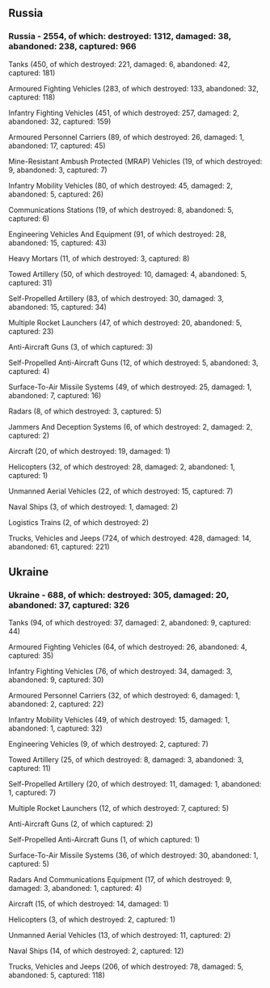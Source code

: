 
 
 ## Russia
 
 ### Russia - 2554, of which: destroyed: 1312, damaged: 38, abandoned: 238, captured: 966

 

 

 Tanks (450, of which destroyed: 221, damaged: 6, abandoned: 42, captured: 181)

 Armoured Fighting Vehicles (283, of which destroyed: 133, abandoned: 32, captured: 118)

 Infantry Fighting Vehicles (451, of which destroyed: 257, damaged: 2, abandoned: 32, captured: 159)

 Armoured Personnel Carriers (89, of which destroyed: 26, damaged: 1, abandoned: 17, captured: 45)

 Mine-Resistant Ambush Protected (MRAP) Vehicles (19, of which destroyed: 9, abandoned: 3, captured: 7)

 Infantry Mobility Vehicles (80, of which destroyed: 45, damaged: 2, abandoned: 5, captured: 26)

 Communications Stations (19, of which destroyed: 8, abandoned: 5, captured: 6)

 Engineering Vehicles And Equipment (91, of which destroyed: 28, abandoned: 15, captured: 43)

 Heavy Mortars (11, of which destroyed: 3, captured: 8)

 Towed Artillery (50, of which destroyed: 10, damaged: 4, abandoned: 5, captured: 31)

 Self-Propelled Artillery (83, of which destroyed: 30, damaged: 3, abandoned: 15, captured: 34)

 Multiple Rocket Launchers (47, of which destroyed: 20, abandoned: 5, captured: 23)

 Anti-Aircraft Guns (3, of which captured: 3)

 Self-Propelled Anti-Aircraft Guns (12, of which destroyed: 5, abandoned: 3, captured: 4)

 Surface-To-Air Missile Systems (49, of which destroyed: 25, damaged: 1, abandoned: 7, captured: 16)

 Radars (8, of which destroyed: 3, captured: 5)

 Jammers And Deception Systems (6, of which destroyed: 2, damaged: 2, captured: 2)

 Aircraft (20, of which destroyed: 19, damaged: 1)

 Helicopters (32, of which destroyed: 28, damaged: 2, abandoned: 1, captured: 1)

 Unmanned Aerial Vehicles (22, of which destroyed: 15, captured: 7)

 Naval Ships (3, of which destroyed: 1, damaged: 2)

 Logistics Trains (2, of which destroyed: 2)

 Trucks, Vehicles and Jeeps (724, of which destroyed: 428, damaged: 14, abandoned: 61, captured: 221)

 
 
 ## Ukraine
 
 ### Ukraine - 688, of which: destroyed: 305, damaged: 20, abandoned: 37, captured: 326

 

 

 Tanks (94, of which destroyed: 37, damaged: 2, abandoned: 9, captured: 44)

 Armoured Fighting Vehicles (64, of which destroyed: 26, abandoned: 4, captured: 35)

 Infantry Fighting Vehicles (76, of which destroyed: 34, damaged: 3, abandoned: 9, captured: 30)

 Armoured Personnel Carriers (32, of which destroyed: 6, damaged: 1, abandoned: 2, captured: 22)

 Infantry Mobility Vehicles (49, of which destroyed: 15, damaged: 1, abandoned: 1, captured: 32)

 Engineering Vehicles (9, of which destroyed: 2, captured: 7)

 Towed Artillery (25, of which destroyed: 8, damaged: 3, abandoned: 3, captured: 11)

 Self-Propelled Artillery (20, of which destroyed: 11, damaged: 1, abandoned: 1, captured: 7)

 Multiple Rocket Launchers (12, of which destroyed: 7, captured: 5)

 Anti-Aircraft Guns (2, of which captured: 2)

 Self-Propelled Anti-Aircraft Guns (1, of which captured: 1)

 Surface-To-Air Missile Systems (36, of which destroyed: 30, abandoned: 1, captured: 5)

 

 

 Radars And Communications Equipment (17, of which destroyed: 9, damaged: 3, abandoned: 1, captured: 4)

 Aircraft (15, of which destroyed: 14, damaged: 1)

 Helicopters (3, of which destroyed: 2, captured: 1)

 Unmanned Aerial Vehicles (13, of which destroyed: 11, captured: 2)

 Naval Ships (14, of which destroyed: 2, captured: 12)

 Trucks, Vehicles and Jeeps (206, of which destroyed: 78, damaged: 5, abandoned: 5, captured: 118)

